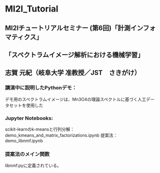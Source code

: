 # MI2I_Tutorial

## MI2Iチュートリアルセミナー (第6回)「計測インフォマティクス」
## 「スペクトラムイメージ解析における機械学習」
## 志賀 元紀（岐阜大学 准教授／JST　さきがけ）

### 講演中に説明したPythonデモ：
デモ用のスペクトラムイメージは、Mn3O4の理論スペクトルに基づく人工データセットを使用した

### Jupyter Notebooks:
scikit-learnのk-meansと行列分解：　demo_kmeans_and_matrix_factorizations.ipynb
提案法：　demo_libnmf.ipynb

### 提案法のメイン関数
libnmf.pyに定義されている。
